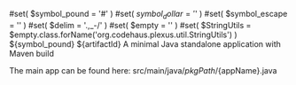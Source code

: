 #set( $symbol_pound = '#' )
#set( $symbol_dollar = '$' )
#set( $symbol_escape = '\' )
#set( $delim = '.,_-/' )
#set( $empty = '' )
#set( $StringUtils = $empty.class.forName('org.codehaus.plexus.util.StringUtils') )
${symbol_pound} ${artifactId}
A minimal Java standalone application with Maven build

The main app can be found here: src/main/java/${pkgPath}/${appName}.java